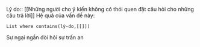 Lý do:: [[Những người cho ý kiến không có thói quen đặt câu hỏi cho những câu trả lời]]
Hệ quả của vấn đề này:
```dataview
List where contains(lý-do,[[]])
```

Sự ngại ngần đòi hỏi sự trấn an
 

